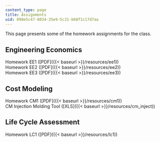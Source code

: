 ```yaml
---
content_type: page
title: Assignments
uid: 098e5c47-8034-35e9-5c31-b68f1c17d7aa
---
```


This page presents some of the homework assignments for the class. 

Engineering Economics
---------------------

Homework EE1 ([PDF]({{< baseurl >}}/resources/ee1))  
Homework EE2 ([PDF]({{< baseurl >}}/resources/ee2))  
Homework EE3 ([PDF]({{< baseurl >}}/resources/ee3))

Cost Modeling
-------------

Homework CM1 ([PDF]({{< baseurl >}}/resources/cm1))  
CM Injection Molding Tool ([XLS]({{< baseurl >}}/resources/cm_inject))

Life Cycle Assessment
---------------------

Homework LC1 ([PDF]({{< baseurl >}}/resources/lc1))